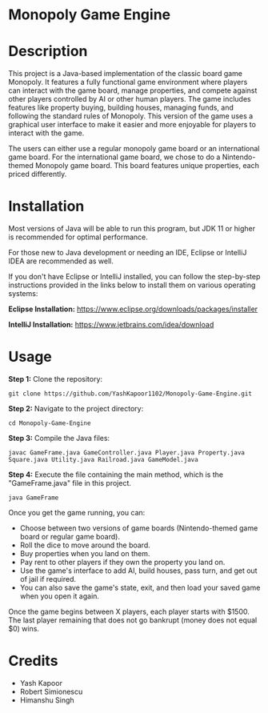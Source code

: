 # Monopoly Game Engine

# Description
This project is a Java-based implementation of the classic board game Monopoly. It features a fully 
functional game environment where players can interact with the game board, manage properties, and
compete against other players controlled by AI or other human players. The game includes features
like property buying, building houses, managing funds, and following the standard rules of Monopoly.
This version of the game uses a graphical user interface to make it easier and more enjoyable 
for players to interact with the game. 

The users can either use a regular monopoly game board or an international game board. 
For the international game board, we chose to do a Nintendo-themed Monopoly game board. 
This board features unique properties, each priced differently. 

# Installation
Most versions of Java will be able to run this program, but JDK 11 or higher is recommended 
for optimal performance.

For those new to Java development or needing an IDE, Eclipse or IntelliJ IDEA are
recommended as well.

If you don't have Eclipse or IntelliJ installed, you can follow the step-by-step instructions
provided in the links below to install them on various operating systems:

**Eclipse Installation:**
https://www.eclipse.org/downloads/packages/installer

**IntelliJ Installation:**
https://www.jetbrains.com/idea/download

# Usage
**Step 1:** Clone the repository:
```
git clone https://github.com/YashKapoor1102/Monopoly-Game-Engine.git
```
**Step 2:** Navigate to the project directory:
```
cd Monopoly-Game-Engine
```
**Step 3:** Compile the Java files:
```
javac GameFrame.java GameController.java Player.java Property.java Square.java Utility.java Railroad.java GameModel.java
```
**Step 4:** Execute the file containing the main method, which is the "GameFrame.java" file
in this project. 
```
java GameFrame
```

Once you get the game running, you can:
- Choose between two versions of game boards (Nintendo-themed game board or regular game board).
- Roll the dice to move around the board.
- Buy properties when you land on them.
- Pay rent to other players if they own the property you land on.
- Use the game's interface to add AI, build houses, pass turn, and get out of jail if required.
- You can also save the game's state, exit, and then load your saved game when you open it again.

Once the game begins between X players, each player starts with $1500. The last player remaining
that does not go bankrupt (money does not equal $0) wins.

# Credits
- Yash Kapoor  
- Robert Simionescu  
- Himanshu Singh
